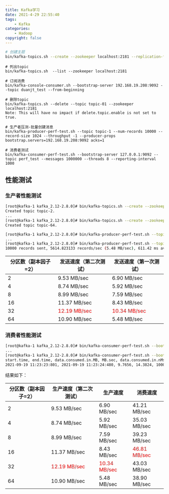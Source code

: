 ```yaml
---
title: Kafka学习
date: 2021-4-29 22:55:40
tags:
    - Kafka
categories:
    - Hadoop
copyright: false
---
```




```sh
# 创建主题
bin/kafka-topics.sh --create --zookeeper localhost:2181 --replication-factor 1 --partitions 1 --topic topic-1
```

<!-- more -->


```
# 列出topic
bin/kafka-topics.sh  --list --zookeeper localhost:2181

# 订阅消费
bin/kafka-console-consumer.sh --bootstrap-server 192.168.19.208:9092 --topic duanjt_test --from-beginning

# 删除topic
bin/kafka-topics.sh --delete --topic topic-01 --zookeeper localhost:2181
Note: This will have no impact if delete.topic.enable is not set to true.

# 生产者压测-批量创建消息
bin/kafka-producer-perf-test.sh --topic topic-1 --num-records 10000 --record-size 1024 --throughput -1 --producer-props bootstrap.servers=192.168.19.208:9092 acks=1

# 消费者测试
bin/kafka-consumer-perf-test.sh --bootstrap-server 127.0.0.1:9092 --topic perf_test --messages 1000000 --threads 8 --reporting-interval 1000
```



## 性能测试

### 生产者性能测试

```sh
[root@kafka-1 kafka_2.12-2.8.0]# bin/kafka-topics.sh --create --zookeeper localhost:2181 --replication-factor 2 --partitions 2 --topic topic-2
Created topic topic-2.
...
[root@kafka-1 kafka_2.12-2.8.0]# bin/kafka-topics.sh --create --zookeeper localhost:2181 --replication-factor 2 --partitions 64 --topic topic-64
Created topic topic-64.

[root@kafka-1 kafka_2.12-2.8.0]# bin/kafka-producer-perf-test.sh --topic topic-2 --num-records 10000 --record-size 1024 --throughput -1 --producer-props bootstrap.servers=192.168.19.208:9092 acks=1
...
[root@kafka-1 kafka_2.12-2.8.0]# bin/kafka-producer-perf-test.sh --topic topic-64 --num-records 10000 --record-size 1024 --throughput -1 --producer-props bootstrap.servers=192.168.19.208:9092 acks=1
10000 records sent, 5614.823133 records/sec (5.48 MB/sec), 611.42 ms avg latency, 1299.00 ms max latency, 551 ms 50th, 1189 ms 95th, 1266 ms 99th, 1299 ms 99.9th.
```

| 分区数（副本因子=2） | 发送速度（第二次测试） | 发送速度（第一次测试） |
| ---- | ---- | ---- |
|2|9.53 MB/sec|6.90 MB/sec|
|4|8.74 MB/sec|5.92 MB/sec|
|8|8.99 MB/sec|7.59 MB/sec|
|16|11.37 MB/sec|8.43 MB/sec|
|32|<font color=red>12.19 MB/sec</font>|<font color=red>10.34 MB/sec</font>|
|64|10.90 MB/sec|5.48 MB/sec|



### 消费者性能测试

```sh
[root@kafka-1 kafka_2.12-2.8.0]# bin/kafka-consumer-perf-test.sh --bootstrap-server 192.168.19.208:9092 --topic topic-2 --messages 10000
...
[root@kafka-1 kafka_2.12-2.8.0]# bin/kafka-consumer-perf-test.sh --bootstrap-server 192.168.19.208:9092 --topic topic-64 --messages 10000
start.time, end.time, data.consumed.in.MB, MB.sec, data.consumed.in.nMsg, nMsg.sec, rebalance.time.ms, fetch.time.ms, fetch.MB.sec, fetch.nMsg.sec
2021-09-19 11:23:23:801, 2021-09-19 11:23:24:480, 9.7656, 14.3824, 10000, 14727.5405, 428, 251, 38.9069, 39840.6375
```



结果如下：

| 分区数（副本因子=2） | 生产速度（第二次测试） | 生产速度 |消费速度 |
| ---- | ---- | ---- | ---- |
|2|9.53 MB/sec|6.90 MB/sec|41.21 MB/sec|
|4|8.74 MB/sec|5.92 MB/sec|35.03 MB/sec|
|8|8.99 MB/sec|7.59 MB/sec|39.23 MB/sec|
|16|11.37 MB/sec|8.43 MB/sec|<font color=red>46.81 MB/sec</font>|
|32|<font color=red>12.19 MB/sec</font>|<font color=red>10.34 MB/sec</font>|43.03 MB/sec|
|64|10.90 MB/sec|5.48 MB/sec|38.90 MB/sec|